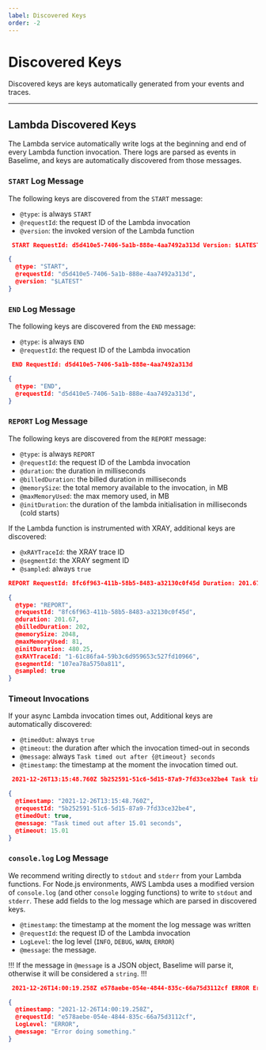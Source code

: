 ```yaml
---
label: Discovered Keys
order: -2
---
```


# Discovered Keys

Discovered keys are keys automatically generated from your events and traces.

---

## Lambda Discovered Keys

The Lambda service automatically write logs at the beginning and end of every Lambda function invocation. There logs are parsed as events in Baselime, and keys are automatically discovered from those messages.

### `START` Log Message

The following keys are discovered from the `START` message:
- `@type`: is always `START`
- `@requestId`: the request ID of the Lambda invocation
- `@version`: the invoked version of the Lambda function

```json # :icon-code: output
 START RequestId: d5d410e5-7406-5a1b-888e-4aa7492a313d Version: $LATEST

{
  @type: "START",
  @requestId: "d5d410e5-7406-5a1b-888e-4aa7492a313d",
  @version: "$LATEST"
} 
```

### `END` Log Message

The following keys are discovered from the `END` message:
- `@type`: is always `END`
- `@requestId`: the request ID of the Lambda invocation

```json # :icon-code: output
 END RequestId: d5d410e5-7406-5a1b-888e-4aa7492a313d

{
  @type: "END",
  @requestId: "d5d410e5-7406-5a1b-888e-4aa7492a313d",
} 
```

### `REPORT` Log Message

The following keys are discovered from the `REPORT` message:
- `@type`: is always `REPORT`
- `@requestId`: the request ID of the Lambda invocation
- `@duration`: the duration in milliseconds
- `@billedDuration`: the billed duration in milliseconds
- `@memorySize`: the total memory available to the invocation, in MB
- `@maxMemoryUsed`: the max memory used, in MB
- `@initDuration`: the duration of the lambda initialisation in milliseconds (cold starts)

If the Lambda function is instrumented with XRAY, additional keys are discovered:

- `@xRAYTraceId`: the XRAY trace ID
- `@segmentId`: the XRAY segment ID
- `@sampled`: always `true`

```json # :icon-code: output
REPORT RequestId: 8fc6f963-411b-58b5-8483-a32130c0f45d Duration: 201.67 ms Billed Duration: 202 ms Memory Size: 2048 MB Max Memory Used: 81 MB Init Duration: 480.25 ms XRAY TraceId: 1-61c86fa4-59b3c6d959653c527fd10966 SegmentId: 107ea78a5750a811 Sampled: true

{
  @type: "REPORT",
  @requestId: "8fc6f963-411b-58b5-8483-a32130c0f45d",
  @duration: 201.67,
  @billedDuration: 202,
  @memorySize: 2048,
  @maxMemoryUsed: 81,
  @initDuration: 480.25,
  @xRAYTraceId: "1-61c86fa4-59b3c6d959653c527fd10966",
  @segmentId: "107ea78a5750a811",
  @sampled: true
} 
```

### Timeout Invocations

If your async Lambda invocation times out, Additional keys are automatically discovered:
- `@timedOut`: always `true`
- `@timeout`: the duration after which the invocation timed-out in seconds
- `@message`: always `Task timed out after {@timeout} seconds`
- `@timestamp`: the timestamp at the moment the invocation timed out.

```json # :icon-code: output
 2021-12-26T13:15:48.760Z 5b252591-51c6-5d15-87a9-7fd33ce32be4 Task timed out after 15.01 seconds

{
  @timestamp: "2021-12-26T13:15:48.760Z",
  @requestId: "5b252591-51c6-5d15-87a9-7fd33ce32be4",
  @timedOut: true,
  @message: "Task timed out after 15.01 seconds",
  @timeout: 15.01
} 
```

### `console.log` Log Message

We recommend writing directly to `stdout` and `stderr` from your Lambda functions. For Node.js environments, AWS Lambda uses a modified version of `console.log` (and other `console` logging functions) to write to `stdout` and `stderr`. These add fields to the log message which are parsed in discovered keys.

- `@timestamp`: the timestamp at the moment the log message was written
- `@requestId`: the request ID of the Lambda invocation
- `LogLevel`: the log level (`INFO`, `DEBUG`, `WARN`, `ERROR`)
- `@message`: the message.

!!!
If the message in `@message` is a JSON object, Baselime will parse it, otherwise it will be considered a `string`.
!!!

```json # :icon-code: output
 2021-12-26T14:00:19.258Z e578aebe-054e-4844-835c-66a75d3112cf ERROR Error doing something.

{
  @timestamp: "2021-12-26T14:00:19.258Z",
  @requestId: "e578aebe-054e-4844-835c-66a75d3112cf",
  LogLevel: "ERROR",
  @message: "Error doing something."
} 
```
